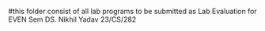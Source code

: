 #this folder consist of all lab programs to be submitted as Lab Evaluation for EVEN Sem DS.
Nikhil Yadav 23/CS/282